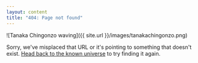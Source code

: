 ```yaml
---
layout: content
title: "404: Page not found"
---
```


![Tanaka Chingonzo waving]({{ site.url }}/images/tanakachingonzo.png)

Sorry, we've misplaced that URL or it's pointing to something that doesn't exist. <a href="{{ site.baseurl }}/">Head back to the known universe</a> to try finding it again.
